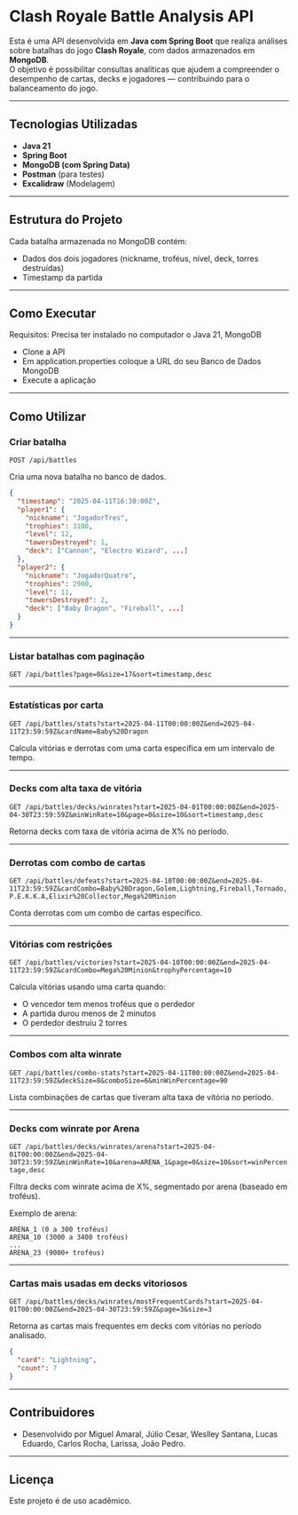 
# Clash Royale Battle Analysis API

Esta é uma API desenvolvida em **Java com Spring Boot** que realiza análises sobre batalhas do jogo **Clash Royale**, com dados armazenados em **MongoDB**.  
O objetivo é possibilitar consultas analíticas que ajudem a compreender o desempenho de cartas, decks e jogadores — contribuindo para o balanceamento do jogo.

---

## Tecnologias Utilizadas

- **Java 21**
- **Spring Boot**
- **MongoDB (com Spring Data)**
- **Postman** (para testes)
- **Excalidraw** (Modelagem)

---

## Estrutura do Projeto

Cada batalha armazenada no MongoDB contém:

- Dados dos dois jogadores (nickname, troféus, nível, deck, torres destruídas)
- Timestamp da partida

---

## Como Executar

Requisitos: Precisa ter instalado no computador o Java 21, MongoDB 

- Clone a API 
- Em application.properties coloque a URL do seu Banco de Dados MongoDB
- Execute a aplicação

---

## Como Utilizar

### Criar batalha

`POST /api/battles`

Cria uma nova batalha no banco de dados.

```json
{
  "timestamp": "2025-04-11T16:30:00Z",
  "player1": {
    "nickname": "JogadorTres",
    "trophies": 3100,
    "level": 12,
    "towersDestroyed": 1,
    "deck": ["Cannon", "Electro Wizard", ...]
  },
  "player2": {
    "nickname": "JogadorQuatro",
    "trophies": 2900,
    "level": 11,
    "towersDestroyed": 2,
    "deck": ["Baby Dragon", "Fireball", ...]
  }
}
```

---

### Listar batalhas com paginação

`GET /api/battles?page=0&size=17&sort=timestamp,desc`

---

### Estatísticas por carta

`GET /api/battles/stats?start=2025-04-11T00:00:00Z&end=2025-04-11T23:59:59Z&cardName=Baby%20Dragon`

Calcula vitórias e derrotas com uma carta específica em um intervalo de tempo.

---

### Decks com alta taxa de vitória

`GET /api/battles/decks/winrates?start=2025-04-01T00:00:00Z&end=2025-04-30T23:59:59Z&minWinRate=10&page=0&size=10&sort=timestamp,desc`

Retorna decks com taxa de vitória acima de X% no período.

---

### Derrotas com combo de cartas

`GET /api/battles/defeats?start=2025-04-10T00:00:00Z&end=2025-04-11T23:59:59Z&cardCombo=Baby%20Dragon,Golem,Lightning,Fireball,Tornado,P.E.K.K.A,Elixir%20Collector,Mega%20Minion`

Conta derrotas com um combo de cartas específico.

---

### Vitórias com restrições

`GET /api/battles/victories?start=2025-04-10T00:00:00Z&end=2025-04-11T23:59:59Z&cardCombo=Mega%20Minion&trophyPercentage=10`

Calcula vitórias usando uma carta quando:
- O vencedor tem menos troféus que o perdedor
- A partida durou menos de 2 minutos
- O perdedor destruiu 2 torres

---

### Combos com alta winrate

`GET /api/battles/combo-stats?start=2025-04-11T00:00:00Z&end=2025-04-11T23:59:59Z&deckSize=8&comboSize=6&minWinPercentage=90`

Lista combinações de cartas que tiveram alta taxa de vitória no período.

---

### Decks com winrate por Arena

`GET /api/battles/decks/winrates/arena?start=2025-04-01T00:00:00Z&end=2025-04-30T23:59:59Z&minWinRate=10&arena=ARENA_1&page=0&size=10&sort=winPercentage,desc`

Filtra decks com winrate acima de X%, segmentado por arena (baseado em troféus).

Exemplo de arena:
```
ARENA_1 (0 a 300 troféus)
ARENA_10 (3000 a 3400 troféus)
...
ARENA_23 (9000+ troféus)
```

---

### Cartas mais usadas em decks vitoriosos

`GET /api/battles/decks/winrates/mostFrequentCards?start=2025-04-01T00:00:00Z&end=2025-04-30T23:59:59Z&page=3&size=3`

Retorna as cartas mais frequentes em decks com vitórias no período analisado.

```json
{
  "card": "Lightning",
  "count": 7
}
```

---

## Contribuidores

- Desenvolvido por Miguel Amaral, Júlio Cesar, Weslley Santana, Lucas Eduardo, Carlos Rocha, Larissa, João Pedro.

---

## Licença

Este projeto é de uso acadêmico.

